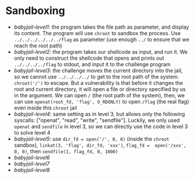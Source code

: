 # Sandboxing
- *babyjail-level1*: the program takes the file path as parameter, and display its content. The program will use `chroot` to sandbox the process. Use `../../../../../../flag` as parameter (use enough `../` to ensure that we reach the root path)
- *babyjail-level2*: the program takes our shellcode as input, and run it. We only need to construct the shellcode that opens and prints out `../../../../flag` to stdout, and input it to the challenge program
- *babyjail-level3*: the challenge moves the current directory into the jail, so we cannot use `../../../../` to get to the root path of the system. `chroot('/')` to escape. But a vulnerability is that before it changes the root and current directory, it will open a file or directory specified by us in the argument. We can open `/` (the root path of the system), then, we can use `openat(root_fd, 'flag', O_RDONLY)` to open `/flag` (the real flag) even inside this `chroot` jail
- *babyjail-level4*: same setting as in level 3, but allows only the following syscalls: ["openat", "read", "write", "sendfile"]. Luckily, we only used `openat` and `sendfile` in level 3, so we can directly use the code in level 3 to solve level 4
- *babyjail-level5*: use `dir_fd = open('/', 0, 0)` (inside the `chroot` sandbox), `linkat(3, 'flag', dir_fd, 'xxx')`, `flag_fd =  open('/xxx', 0, 0)`, then `sendfile(1, flag_fd, 0, 1000)`
- *babyjail-level6*
- *babyjail-level7*
- *babyjail-level8*